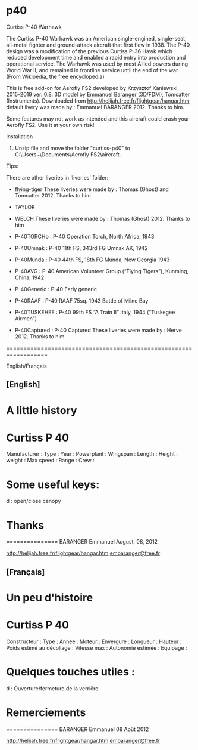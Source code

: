# p40
Curtiss P-40 Warhawk

The Curtiss P-40 Warhawk was an American single-engined, single-seat, all-metal fighter and ground-attack aircraft that first flew in 1938. The P-40 design was a modification of the previous Curtiss P-36 Hawk which reduced development time and enabled a rapid entry into production and operational service. The Warhawk was used by most Allied powers during World War II, and remained in frontline service until the end of the war. (From Wikipedia, the free encyclopedia)

This is free add-on for Aerofly FS2 developed by Krzysztof Kaniewski, 2015-2019 ver. 0.8.
3D model by Emmanuel Baranger (3D/FDM), Tomcatter (Instruments). Downloaded from http://helijah.free.fr/flightgear/hangar.htm
default livery was made by : Emmanuel BARANGER 2012.
Thanks to him.

 Some features may not work as intended and this aircraft could crash your Aerofly FS2. 
 Use it at your own risk!

Installation

1. Unzip file and move the folder "curtiss-p40" to C:\Users\~\Documents\Aerofly FS2\aircraft.

Tips:

There are other liveries in 'liveries' folder:

- flying-tiger
These liveries were made by : Thomas (Ghost) and Tomcatter 2012. Thanks to him

- TAYLOR
- WELCH
These liveries were made by : Thomas (Ghost) 2012. Thanks to him

- P-40TORCHb   : P-40 Operation Torch, North Africa, 1943
- P-40Umnak    : P-40 11th FS, 343rd FG Umnak AK, 1942
- P-40Munda    : P-40 44th FS, 18th FG Munda, New Georgia 1943
- P-40AVG      : P-40 American Volunteer Group (“Flying Tigers”), Kunming, China, 1942
- P-40Generic  : P-40 Early generic
- P-40RAAF     : P-40 RAAF 75sq. 1943 Battle of Milne Bay
- P-40TUSKEHEE : P-40 99th FS “A Train II” Italy, 1944 (“Tuskegee Airmen”)
- P-40Captured : P-40 Captured 
These liveries were made by : Herve 2012. Thanks to him

==================================================================

English/Français

[English]
----------

A little history
================

Curtiss P 40
============

Manufacturer                  :
Type                          :
Year                          :
Powerplant                    :
Wingspan                      :
Length                        :
Height                        :
weight                        :
Max speed                     :
Range                         :
Crew                          :

Some useful keys:
=================

d : open/close canopy

Thanks
======

===============
BARANGER Emmanuel
August, 08, 2012

http://helijah.free.fr/flightgear/hangar.htm
embaranger@free.fr


[Français]
----------

Un peu d'histoire
=================

Curtiss P 40
============

Constructeur                  :
Type                          :
Année                         :
Moteur                        :
Envergure                     :
Longueur                      :
Hauteur                       :
Poids estimé au décollage     :
Vitesse max                   :
Autonomie estimée             :
Equipage                      :


Quelques touches utiles :
=========================

d : Ouverture/fermeture de la verričre

Remerciements
=============

===============
BARANGER Emmanuel
08 Aoűt 2012

http://helijah.free.fr/flightgear/hangar.htm
embaranger@free.fr

